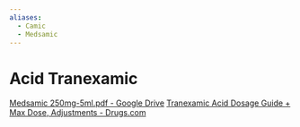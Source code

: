 ```yaml
---
aliases:
  - Camic
  - Medsamic
---
```

# Acid Tranexamic

[Medsamic 250mg-5ml.pdf - Google Drive](https://drive.google.com/file/d/1thMcq7W8h5nKhZIxO9MGWtgh-_zumrQk/view)
[Tranexamic Acid Dosage Guide + Max Dose, Adjustments - Drugs.com](https://www.drugs.com/dosage/tranexamic-acid.html)

